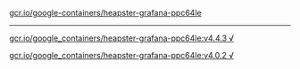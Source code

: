 [gcr.io/google-containers/heapster-grafana-ppc64le](https://hub.docker.com/r/sqeven/heapster-grafana-ppc64le/tags/) 

----
[gcr.io/google_containers/heapster-grafana-ppc64le:v4.4.3 √](https://hub.docker.com/r/sqeven/heapster-grafana-ppc64le/tags/)

[gcr.io/google_containers/heapster-grafana-ppc64le:v4.0.2 √](https://hub.docker.com/r/sqeven/heapster-grafana-ppc64le/tags/)

